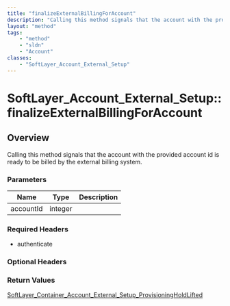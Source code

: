 ```yaml
---
title: "finalizeExternalBillingForAccount"
description: "Calling this method signals that the account with the provided account id is ready to be billed by the external billing... "
layout: "method"
tags:
    - "method"
    - "sldn"
    - "Account"
classes:
    - "SoftLayer_Account_External_Setup"
---
```

# SoftLayer_Account_External_Setup::finalizeExternalBillingForAccount
## Overview 
Calling this method signals that the account with the provided account id is ready to be billed by the external billing system. 

### Parameters 
|Name | Type | Description |
| --- | --- | --- |
|accountId| integer| |


### Required Headers
* authenticate

### Optional Headers

### Return Values
<a href='/reference/datatypes/SoftLayer_Container_Account_External_Setup_ProvisioningHoldLifted'>SoftLayer_Container_Account_External_Setup_ProvisioningHoldLifted </a>
